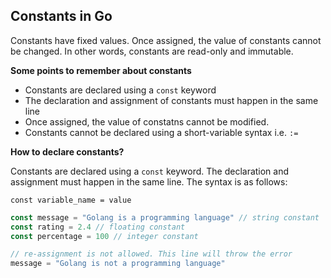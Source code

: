 ## Constants in Go

Constants have fixed values. Once assigned, the value of constants cannot be changed. In other words, constants are read-only and immutable.

__Some points to remember about constants__

- Constants are declared using a `const` keyword
- The declaration and assignment of constants must happen in the same line
- Once assigned, the value of constatns cannot be modified.
- Constants cannot be declared using a short-variable syntax i.e. `:=`

__How to declare constants?__

Constants are declared using a `const` keyword. The declaration and assignment must happen in the same line. The syntax is as follows:

`const variable_name = value`

```go
const message = "Golang is a programming language" // string constant
const rating = 2.4 // floating constant
const percentage = 100 // integer constant

// re-assignment is not allowed. This line will throw the error
message = "Golang is not a programming language"
```
